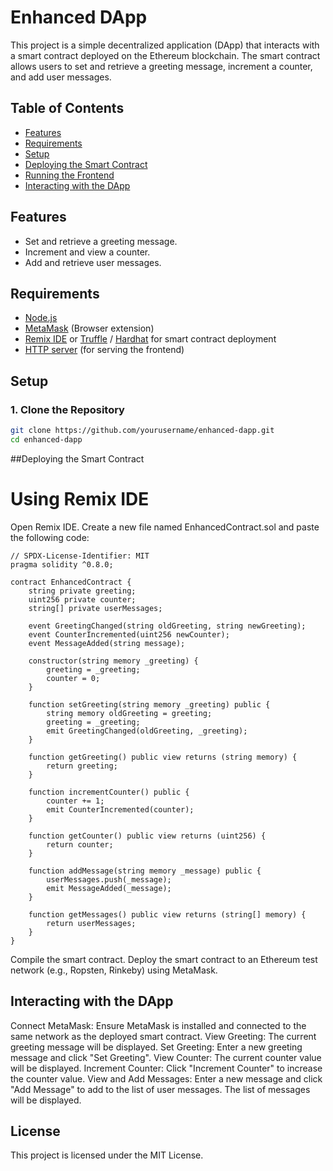 # Enhanced DApp

This project is a simple decentralized application (DApp) that interacts with a smart contract deployed on the Ethereum blockchain. The smart contract allows users to set and retrieve a greeting message, increment a counter, and add user messages.

## Table of Contents

- [Features](#features)
- [Requirements](#requirements)
- [Setup](#setup)
- [Deploying the Smart Contract](#deploying-the-smart-contract)
- [Running the Frontend](#running-the-frontend)
- [Interacting with the DApp](#interacting-with-the-dapp)

## Features

- Set and retrieve a greeting message.
- Increment and view a counter.
- Add and retrieve user messages.

## Requirements

- [Node.js](https://nodejs.org/)
- [MetaMask](https://metamask.io/) (Browser extension)
- [Remix IDE](https://remix.ethereum.org/) or [Truffle](https://www.trufflesuite.com/) / [Hardhat](https://hardhat.org/) for smart contract deployment
- [HTTP server](https://www.npmjs.com/package/http-server) (for serving the frontend)

## Setup

### 1. Clone the Repository

```bash
git clone https://github.com/yourusername/enhanced-dapp.git
cd enhanced-dapp
```

##Deploying the Smart Contract
# Using Remix IDE
Open Remix IDE.
Create a new file named EnhancedContract.sol and paste the following code:

```
// SPDX-License-Identifier: MIT
pragma solidity ^0.8.0;

contract EnhancedContract {
    string private greeting;
    uint256 private counter;
    string[] private userMessages;

    event GreetingChanged(string oldGreeting, string newGreeting);
    event CounterIncremented(uint256 newCounter);
    event MessageAdded(string message);

    constructor(string memory _greeting) {
        greeting = _greeting;
        counter = 0;
    }

    function setGreeting(string memory _greeting) public {
        string memory oldGreeting = greeting;
        greeting = _greeting;
        emit GreetingChanged(oldGreeting, _greeting);
    }

    function getGreeting() public view returns (string memory) {
        return greeting;
    }

    function incrementCounter() public {
        counter += 1;
        emit CounterIncremented(counter);
    }

    function getCounter() public view returns (uint256) {
        return counter;
    }

    function addMessage(string memory _message) public {
        userMessages.push(_message);
        emit MessageAdded(_message);
    }

    function getMessages() public view returns (string[] memory) {
        return userMessages;
    }
}
```
Compile the smart contract.
Deploy the smart contract to an Ethereum test network (e.g., Ropsten, Rinkeby) using MetaMask.

## Interacting with the DApp
Connect MetaMask: Ensure MetaMask is installed and connected to the same network as the deployed smart contract.
View Greeting: The current greeting message will be displayed.
Set Greeting: Enter a new greeting message and click "Set Greeting".
View Counter: The current counter value will be displayed.
Increment Counter: Click "Increment Counter" to increase the counter value.
View and Add Messages: Enter a new message and click "Add Message" to add to the list of user messages. The list of messages will be displayed.

## License
This project is licensed under the MIT License.

